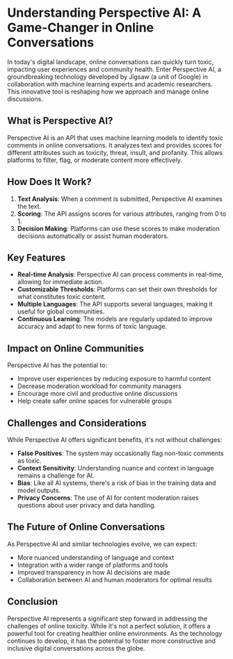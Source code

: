 # Understanding Perspective AI: A Game-Changer in Online Conversations

In today's digital landscape, online conversations can quickly turn toxic, impacting user experiences and community health. Enter Perspective AI, a groundbreaking technology developed by Jigsaw (a unit of Google) in collaboration with machine learning experts and academic researchers. This innovative tool is reshaping how we approach and manage online discussions.

## What is Perspective AI?

Perspective AI is an API that uses machine learning models to identify toxic comments in online conversations. It analyzes text and provides scores for different attributes such as toxicity, threat, insult, and profanity. This allows platforms to filter, flag, or moderate content more effectively.

## How Does It Work?

1. **Text Analysis**: When a comment is submitted, Perspective AI examines the text.
2. **Scoring**: The API assigns scores for various attributes, ranging from 0 to 1.
3. **Decision Making**: Platforms can use these scores to make moderation decisions automatically or assist human moderators.

## Key Features

- **Real-time Analysis**: Perspective AI can process comments in real-time, allowing for immediate action.
- **Customizable Thresholds**: Platforms can set their own thresholds for what constitutes toxic content.
- **Multiple Languages**: The API supports several languages, making it useful for global communities.
- **Continuous Learning**: The models are regularly updated to improve accuracy and adapt to new forms of toxic language.

## Impact on Online Communities

Perspective AI has the potential to:

- Improve user experiences by reducing exposure to harmful content
- Decrease moderation workload for community managers
- Encourage more civil and productive online discussions
- Help create safer online spaces for vulnerable groups

## Challenges and Considerations

While Perspective AI offers significant benefits, it's not without challenges:

- **False Positives**: The system may occasionally flag non-toxic comments as toxic.
- **Context Sensitivity**: Understanding nuance and context in language remains a challenge for AI.
- **Bias**: Like all AI systems, there's a risk of bias in the training data and model outputs.
- **Privacy Concerns**: The use of AI for content moderation raises questions about user privacy and data handling.

## The Future of Online Conversations

As Perspective AI and similar technologies evolve, we can expect:

- More nuanced understanding of language and context
- Integration with a wider range of platforms and tools
- Improved transparency in how AI decisions are made
- Collaboration between AI and human moderators for optimal results

## Conclusion

Perspective AI represents a significant step forward in addressing the challenges of online toxicity. While it's not a perfect solution, it offers a powerful tool for creating healthier online environments. As the technology continues to develop, it has the potential to foster more constructive and inclusive digital conversations across the globe.
